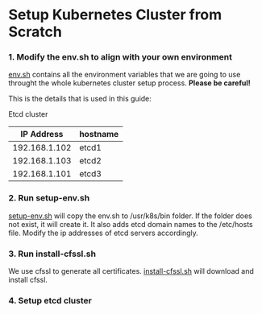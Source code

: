 # Setup Kubernetes Cluster from Scratch

### 1. Modify the env.sh to align with your own environment
[env.sh](env.sh) contains all the environment variables that we are going to use throught the whole kubernetes cluster setup process. **Please be careful!**

This is the details that is used in this guide:

Etcd cluster

| IP Address	| hostname	|
|---------------|-----------|
| 192.168.1.102	| etcd1     |
| 192.168.1.103	| etcd2     |
| 192.168.1.101	| etcd3     |

### 2. Run setup-env.sh
[setup-env.sh](setup-env.sh) will copy the env.sh to /usr/k8s/bin folder. If the folder does not exist, it will create it. It also adds etcd domain names to the /etc/hosts file. Modify the ip addresses of etcd servers accordingly.

### 3. Run install-cfssl.sh
We use cfssl to generate all certificates. [install-cfssl.sh](install-cfssl.sh) will download and install cfssl.

### 4. Setup etcd cluster

